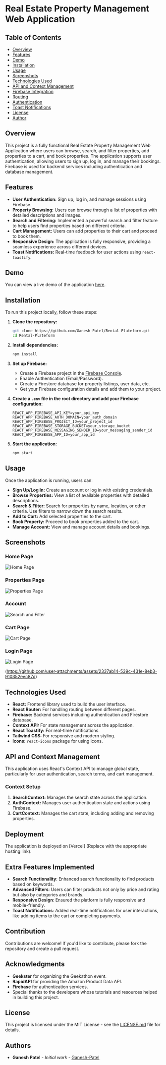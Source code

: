 # Real Estate Property Management Web Application
## Table of Contents
- [Overview](#overview)
- [Features](#features)
- [Demo](#demo)
- [Installation](#installation)
- [Usage](#usage)
- [Screenshots](#screenshots)
- [Technologies Used](#technologies-used)
- [API and Context Management](#api-and-context-management)
- [Firebase Integration](#firebase-integration)
- [Routing](#routing)
- [Authentication](#authentication)
- [Toast Notifications](#toast-notifications)
- [License](#license)
- [Author](#author)

## Overview
This project is a fully functional Real Estate Property Management Web Application where users can browse, search, and filter properties, add properties to a cart, and book properties. The application supports user authentication, allowing users to sign up, log in, and manage their bookings. Firebase is used for backend services including authentication and database management.

## Features
- **User Authentication:** Sign up, log in, and manage sessions using Firebase.
- **Property Browsing:** Users can browse through a list of properties with detailed descriptions and images.
- **Search and Filtering:** Implemented a powerful search and filter feature to help users find properties based on different criteria.
- **Cart Management:** Users can add properties to their cart and proceed to book them.
- **Responsive Design:** The application is fully responsive, providing a seamless experience across different devices.
- **Toast Notifications:** Real-time feedback for user actions using `react-toastify`.

## Demo
You can view a live demo of the application [here](https://rental-plateform-o95j-9m38ukvgh-ganesh-patels-projects.vercel.app/).

## Installation

To run this project locally, follow these steps:

1. **Clone the repository:**
    ```bash
    git clone https://github.com/Ganesh-Patel/Rental-Plateform.git
    cd Rental-Plateform
    ```

2. **Install dependencies:**
    ```bash
    npm install
    ```

3. **Set up Firebase:**
   - Create a Firebase project in the [Firebase Console](https://console.firebase.google.com/).
   - Enable Authentication (Email/Password).
   - Create a Firestore database for property listings, user data, etc.
   - Get your Firebase configuration details and add them to your project.

4. **Create a `.env` file in the root directory and add your Firebase configuration:**
    ```env
    REACT_APP_FIREBASE_API_KEY=your_api_key
    REACT_APP_FIREBASE_AUTH_DOMAIN=your_auth_domain
    REACT_APP_FIREBASE_PROJECT_ID=your_project_id
    REACT_APP_FIREBASE_STORAGE_BUCKET=your_storage_bucket
    REACT_APP_FIREBASE_MESSAGING_SENDER_ID=your_messaging_sender_id
    REACT_APP_FIREBASE_APP_ID=your_app_id
    ```

5. **Start the application:**
    ```bash
    npm start
    ```

## Usage

Once the application is running, users can:

- **Sign Up/Log In:** Create an account or log in with existing credentials.
- **Browse Properties:** View a list of available properties with detailed descriptions.
- **Search & Filter:** Search for properties by name, location, or other criteria. Use filters to narrow down the search results.
- **Add to Cart:** Add selected properties to the cart.
- **Book Property:** Proceed to book properties added to the cart.
- **Manage Account:** View and manage account details and bookings.

## Screenshots

### Home Page
![Home Page](https://github.com/user-attachments/assets/ba9687da-e048-468a-b5e6-d47934988600)

### Properties Page
![Properties Page](https://github.com/user-attachments/assets/67e72402-8f18-43fb-b9f7-c31b3a154048)

### Account 
![Search and Filter](https://github.com/user-attachments/assets/dd112473-e5e6-4cbd-a93f-922ba7e5a58c)

### Cart Page
![Cart Page](https://github.com/user-attachments/assets/3f7b7b02-f8cf-4b07-832c-feb777045bf2)

### Login Page
![Login Page](https://github.com/user-attachments/assets/2b3a69be-7f2d-40ac-abc6-96e519e2c5d1)

(https://github.com/user-attachments/assets/2337ab14-539c-431e-8eb3-910352eec87d)

## Technologies Used

- **React:** Frontend library used to build the user interface.
- **React Router:** For handling routing between different pages.
- **Firebase:** Backend services including authentication and Firestore database.
- **Context API:** For state management across the application.
- **React Toastify:** For real-time notifications.
- **Tailwind CSS:** For responsive and modern styling.
- **Icons:** `react-icons` package for using icons.

## API and Context Management

This application uses React's Context API to manage global state, particularly for user authentication, search terms, and cart management.

### Context Setup
1. **SearchContext:** Manages the search state across the application.
2. **AuthContext:** Manages user authentication state and actions using Firebase.
3. **CartContext:** Manages the cart state, including adding and removing properties.


## Deployment

The application is deployed on [Vercel] (Replace with the appropriate hosting link).

## Extra Features Implemented

- **Search Functionality**: Enhanced search functionality to find products based on keywords.
- **Advanced Filters**: Users can filter products not only by price and rating but also by categories and brands.
- **Responsive Design**: Ensured the platform is fully responsive and mobile-friendly.
- **Toast Notifications**: Added real-time notifications for user interactions, like adding items to the cart or completing payments.

## Contribution

Contributions are welcome! If you'd like to contribute, please fork the repository and create a pull request.

## Acknowledgments

- **Geekster** for organizing the Geekathon event.
- **RapidAPI** for providing the Amazon Product Data API.
- **Firebase** for authentication services.
- Special thanks to the developers whose tutorials and resources helped in building this project.

## License

This project is licensed under the MIT License - see the [LICENSE.md](LICENSE.md) file for details.

## Authors

- **Ganesh Patel** - *Initial work* - [Ganesh-Patel](https://github.com/Ganesh-Patel)
